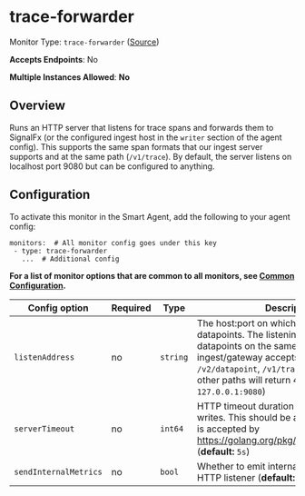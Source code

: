 <!--- GENERATED BY gomplate from scripts/docs/templates/monitor-page.md.tmpl --->

# trace-forwarder

Monitor Type: `trace-forwarder` ([Source](https://github.com/signalfx/signalfx-agent/tree/master/pkg/monitors/traceforwarder))

**Accepts Endpoints**: No

**Multiple Instances Allowed**: **No**

## Overview

Runs an HTTP server that listens for trace spans
and forwards them to SignalFx (or the configured ingest host in the `writer`
section of the agent config).  This supports the same span formats that our
ingest server supports and at the same path (`/v1/trace`).  By default, the
server listens on localhost port 9080 but can be configured to anything.


## Configuration

To activate this monitor in the Smart Agent, add the following to your
agent config:

```
monitors:  # All monitor config goes under this key
 - type: trace-forwarder
   ...  # Additional config
```

**For a list of monitor options that are common to all monitors, see [Common
Configuration](../monitor-config.md#common-configuration).**


| Config option | Required | Type | Description |
| --- | --- | --- | --- |
| `listenAddress` | no | `string` | The host:port on which to listen for datapoints.  The listening server accepts datapoints on the same HTTP path that ingest/gateway accepts them (e.g. `/v2/datapoint`, `/v1/trace`).  Requests to other paths will return 404s. (**default:** `127.0.0.1:9080`) |
| `serverTimeout` | no | `int64` | HTTP timeout duration for both read and writes. This should be a duration string that is accepted by https://golang.org/pkg/time/#ParseDuration (**default:** `5s`) |
| `sendInternalMetrics` | no | `bool` | Whether to emit internal metrics about the HTTP listener (**default:** `false`) |




